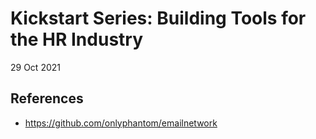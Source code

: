 # Kickstart Series: Building Tools for the HR Industry
29 Oct 2021

## References
- https://github.com/onlyphantom/emailnetwork